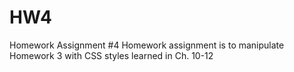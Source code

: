 # HW4
Homework Assignment #4
Homework assignment is to manipulate Homework 3 with CSS styles learned in Ch. 10-12
